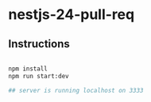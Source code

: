 # nestjs-24-pull-req

## Instructions
```bash

npm install
npm run start:dev

## server is running localhost on 3333